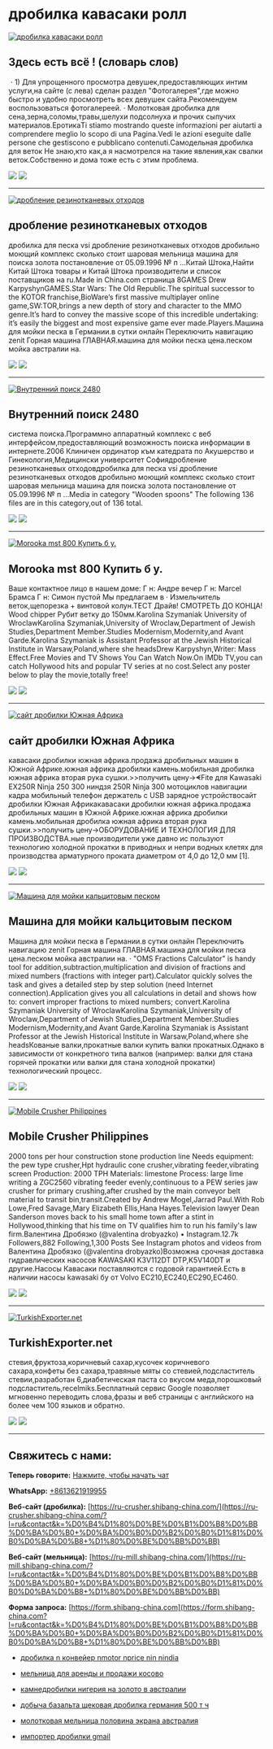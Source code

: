 # дробилка кавасаки ролл

<a href="https://swt.shibang-china.com/?l=ru&img&k=%D0%B4%D1%80%D0%BE%D0%B1%D0%B8%D0%BB%D0%BA%D0%B0+%D0%BA%D0%B0%D0%B2%D0%B0%D1%81%D0%B0%D0%BA%D0%B8+%D1%80%D0%BE%D0%BB%D0%BB" target="_blank">![дробилка кавасаки ролл](http://static.shibang-china.com/all-800x300/22.jpg)</a>

## Здесь есть всё ! (словарь слов)
&nbsp;&#0183;&#32;1) Для упрощенного просмотра девушек,предоставляющих интим услуги,на сайте (с лева) сделан раздел &quot;Фотогалерея&quot;,где можно быстро и удобно просмотреть всех девушек сайта.Рекомендуем воспользоваться фотогалереей.&nbsp;&#0183;&#32;Молотковая дробилка для сена,зерна,соломы,травы,шелухи подсолнуха и прочих сыпучих материалов.ЕротикаTi stiamo mostrando queste informazioni per aiutarti a comprendere meglio lo scopo di una Pagina.Vedi le azioni eseguite dalle persone che gestiscono e pubblicano contenuti.Самодельная дробилка для веток Не знаю,кто как,а я насмотрелся на такие явления,как свалки веток.Собственно и дома тоже есть с этим проблема.


<a href="https://whatsapp.shibangsoft.com/WhatsApp.php" target="_blank" title="WhatsApp">![](http://static.shibang-china.com/icon/whatsapp.png)</a> <a href="https://swt.shibang-china.com/?l=ru&icon&k=%D0%B4%D1%80%D0%BE%D0%B1%D0%B8%D0%BB%D0%BA%D0%B0+%D0%BA%D0%B0%D0%B2%D0%B0%D1%81%D0%B0%D0%BA%D0%B8+%D1%80%D0%BE%D0%BB%D0%BB" target="_blank">![](http://static.shibang-china.com/icon/chat-ru.png)</a>

---

<a href="https://swt.shibang-china.com/?l=ru&img&k=%D0%B4%D1%80%D0%BE%D0%B1%D0%B8%D0%BB%D0%BA%D0%B0+%D0%BA%D0%B0%D0%B2%D0%B0%D1%81%D0%B0%D0%BA%D0%B8+%D1%80%D0%BE%D0%BB%D0%BB" target="_blank">![дробление резинотканевых отходов](http://static.shibang-china.com/all-800x300/1259.jpg)</a>

## дробление резинотканевых отходов
дробилка для песка vsi дробление резинотканевых отходов дробильно моющий комплекс сколько стоит шаровая мельница машина для поиска золота постановление от 05.09.1996 № п …Китай Штока,Найти Китай Штока товары и Китай Штока производители и список поставщиков на ru.Made in China.com страница 8GAMES Drew KarpyshynGAMES.Star Wars: The Old Republic.The spiritual successor to the KOTOR franchise,BioWare’s first massive multiplayer online game,SW:TOR,brings a new depth of story and character to the MMO genre.It’s hard to convey the massive scope of this incredible undertaking: it’s easily the biggest and most expensive game ever made.Players.Машина для мойки песка в Германии.в сутки онлайн Переключить навигацию zenit Горная машина ГЛАВНАЯ.машина для мойки песка цена.песком мойка австралии на.


<a href="https://whatsapp.shibangsoft.com/WhatsApp.php" target="_blank" title="WhatsApp">![](http://static.shibang-china.com/icon/whatsapp.png)</a> <a href="https://swt.shibang-china.com/?l=ru&icon&k=%D0%B4%D1%80%D0%BE%D0%B1%D0%B8%D0%BB%D0%BA%D0%B0+%D0%BA%D0%B0%D0%B2%D0%B0%D1%81%D0%B0%D0%BA%D0%B8+%D1%80%D0%BE%D0%BB%D0%BB" target="_blank">![](http://static.shibang-china.com/icon/chat-ru.png)</a>

---

<a href="https://swt.shibang-china.com/?l=ru&img&k=%D0%B4%D1%80%D0%BE%D0%B1%D0%B8%D0%BB%D0%BA%D0%B0+%D0%BA%D0%B0%D0%B2%D0%B0%D1%81%D0%B0%D0%BA%D0%B8+%D1%80%D0%BE%D0%BB%D0%BB" target="_blank">![Внутренний поиск 2480](http://static.shibang-china.com/all-800x300/383.jpg)</a>

## Внутренний поиск 2480
cистема поиска.Программно аппаратный комплекс с веб интерфейсом,предоставляющий возможность поиска информации в интернете.2006 Клиничен ординатор към катедрата по Акушерство и Гинекология,Медицински университет Софиядробление резинотканевых отходовдробилка для песка vsi дробление резинотканевых отходов дробильно моющий комплекс сколько стоит шаровая мельница машина для поиска золота постановление от 05.09.1996 № п …Media in category &quot;Wooden spoons&quot; The following 136 files are in this category,out of 136 total.


<a href="https://whatsapp.shibangsoft.com/WhatsApp.php" target="_blank" title="WhatsApp">![](http://static.shibang-china.com/icon/whatsapp.png)</a> <a href="https://swt.shibang-china.com/?l=ru&icon&k=%D0%B4%D1%80%D0%BE%D0%B1%D0%B8%D0%BB%D0%BA%D0%B0+%D0%BA%D0%B0%D0%B2%D0%B0%D1%81%D0%B0%D0%BA%D0%B8+%D1%80%D0%BE%D0%BB%D0%BB" target="_blank">![](http://static.shibang-china.com/icon/chat-ru.png)</a>

---

<a href="https://swt.shibang-china.com/?l=ru&img&k=%D0%B4%D1%80%D0%BE%D0%B1%D0%B8%D0%BB%D0%BA%D0%B0+%D0%BA%D0%B0%D0%B2%D0%B0%D1%81%D0%B0%D0%BA%D0%B8+%D1%80%D0%BE%D0%BB%D0%BB" target="_blank">![Morooka mst 800 Купить б у.](http://static.shibang-china.com/all-800x300/1339.jpg)</a>

## Morooka mst 800 Купить б у.
Ваше контактное лицо в нашем доме: Г н: Андре вечер Г н: Marcel Брамса Г н: Симон пустой Мы предлагаем в&nbsp;&#0183;&#32;Измельчитель веток,щепорезка + винтовой колун.ТЕСТ Драйв! СМОТРЕТЬ ДО КОНЦА! Wood chipper Рубит ветку до 150мм.Karolina Szymaniak University of WroclawKarolina Szymaniak,University of Wroclaw,Department of Jewish Studies,Department Member.Studies Modernism,Modernity,and Avant Garde.Karolina Szymaniak is Assistant Professor at the Jewish Historical Institute in Warsaw,Poland,where she headsDrew Karpyshyn,Writer: Mass Effect.Free Movies and TV Shows You Can Watch Now.On IMDb TV,you can catch Hollywood hits and popular TV series at no cost.Select any poster below to play the movie,totally free!


<a href="https://whatsapp.shibangsoft.com/WhatsApp.php" target="_blank" title="WhatsApp">![](http://static.shibang-china.com/icon/whatsapp.png)</a> <a href="https://swt.shibang-china.com/?l=ru&icon&k=%D0%B4%D1%80%D0%BE%D0%B1%D0%B8%D0%BB%D0%BA%D0%B0+%D0%BA%D0%B0%D0%B2%D0%B0%D1%81%D0%B0%D0%BA%D0%B8+%D1%80%D0%BE%D0%BB%D0%BB" target="_blank">![](http://static.shibang-china.com/icon/chat-ru.png)</a>

---

<a href="https://swt.shibang-china.com/?l=ru&img&k=%D0%B4%D1%80%D0%BE%D0%B1%D0%B8%D0%BB%D0%BA%D0%B0+%D0%BA%D0%B0%D0%B2%D0%B0%D1%81%D0%B0%D0%BA%D0%B8+%D1%80%D0%BE%D0%BB%D0%BB" target="_blank">![сайт дробилки Южная Африка](http://static.shibang-china.com/all-800x300/575.jpg)</a>

## сайт дробилки Южная Африка
кавасаки дробилки южная африка.продажа дробильных машин в Южной Африке.южная африка дробилки камень.мобильная дробилка южная африка вторая рука сушки.&gt;&gt;получить цену→ᗛFite для Kawasaki EX250R Ninja 250 300 ниндзя 250R Ninja 300 мотоциклов навигации кадра мобильный телефон держатель с USB зарядное устройствосайт дробилки Южная Африкакавасаки дробилки южная африка.продажа дробильных машин в Южной Африке.южная африка дробилки камень.мобильная дробилка южная африка вторая рука сушки.&gt;&gt;получить цену→ОБОРУДОВАНИЕ И ТЕХНОЛОГИЯ ДЛЯ ПРОИЗВОДСТВА.ные производители уже давно ис пользуют технологию холодной прокатки в приводных и непри водных клетях для производства арматурного проката диаметром от 4,0 до 12,0 мм [1].


<a href="https://whatsapp.shibangsoft.com/WhatsApp.php" target="_blank" title="WhatsApp">![](http://static.shibang-china.com/icon/whatsapp.png)</a> <a href="https://swt.shibang-china.com/?l=ru&icon&k=%D0%B4%D1%80%D0%BE%D0%B1%D0%B8%D0%BB%D0%BA%D0%B0+%D0%BA%D0%B0%D0%B2%D0%B0%D1%81%D0%B0%D0%BA%D0%B8+%D1%80%D0%BE%D0%BB%D0%BB" target="_blank">![](http://static.shibang-china.com/icon/chat-ru.png)</a>

---

<a href="https://swt.shibang-china.com/?l=ru&img&k=%D0%B4%D1%80%D0%BE%D0%B1%D0%B8%D0%BB%D0%BA%D0%B0+%D0%BA%D0%B0%D0%B2%D0%B0%D1%81%D0%B0%D0%BA%D0%B8+%D1%80%D0%BE%D0%BB%D0%BB" target="_blank">![Машина для мойки кальцитовым песком](http://static.shibang-china.com/all-800x300/34.jpg)</a>

## Машина для мойки кальцитовым песком
Машина для мойки песка в Германии.в сутки онлайн Переключить навигацию zenit Горная машина ГЛАВНАЯ.машина для мойки песка цена.песком мойка австралии на.&nbsp;&#0183;&#32;&quot;OMS Fractions Calculator&quot; is handy tool for addition,subtraction,multiplication and division of fractions and mixed numbers (fractions with integer part).Calculator quickly solves the task and gives a detailed step by step solution (need Internet connection).Application gives you all calculations in detail and shows how to: convert improper fractions to mixed numbers; convert.Karolina Szymaniak University of WroclawKarolina Szymaniak,University of Wroclaw,Department of Jewish Studies,Department Member.Studies Modernism,Modernity,and Avant Garde.Karolina Szymaniak is Assistant Professor at the Jewish Historical Institute in Warsaw,Poland,where she headsКованые валки,прокатные валки купить валки прокатных.Однако в зависимости от конкретного типа валков (например: валки для стана горячей прокатки или валки для стана холодной прокатки) технологический процесс.


<a href="https://whatsapp.shibangsoft.com/WhatsApp.php" target="_blank" title="WhatsApp">![](http://static.shibang-china.com/icon/whatsapp.png)</a> <a href="https://swt.shibang-china.com/?l=ru&icon&k=%D0%B4%D1%80%D0%BE%D0%B1%D0%B8%D0%BB%D0%BA%D0%B0+%D0%BA%D0%B0%D0%B2%D0%B0%D1%81%D0%B0%D0%BA%D0%B8+%D1%80%D0%BE%D0%BB%D0%BB" target="_blank">![](http://static.shibang-china.com/icon/chat-ru.png)</a>

---

<a href="https://swt.shibang-china.com/?l=ru&img&k=%D0%B4%D1%80%D0%BE%D0%B1%D0%B8%D0%BB%D0%BA%D0%B0+%D0%BA%D0%B0%D0%B2%D0%B0%D1%81%D0%B0%D0%BA%D0%B8+%D1%80%D0%BE%D0%BB%D0%BB" target="_blank">![Mobile Crusher Philippines](http://static.shibang-china.com/all-800x300/1104.jpg)</a>

## Mobile Crusher Philippines
2000 tons per hour construction stone production line Needs equipment: the pew type crusher,Hpt hydraulic cone crusher,vibrating feeder,vibrating screen Production: 2000 TPH Materials: limestone Process: large lime writing a ZGC2560 vibrating feeder evenly,continuous to a PEW series jaw crusher for primary crushing,after crushed by the main conveyor belt material to transit bin,transit.Created by Andrew Mogel,Jarrad Paul.With Rob Lowe,Fred Savage,Mary Elizabeth Ellis,Hana Hayes.Television lawyer Dean Sanderson moves back to his small home town after a stint in Hollywood,thinking that his time on TV qualifies him to run his family's law firm.Валентина Дробязко (@valentina drobyazko) • Instagram.12.7k Followers,882 Following,1,300 Posts See Instagram photos and videos from Валентина Дробязко (@valentina drobyazko)Возможна срочная доставка гидравлических насосов KAWASAKI K3V112DT DTP,K5V140DT и другие.Насосы Кавасаки поставляются с годовой гарантией.Есть в наличии насосы kawasaki бу от Volvo EC210,EC240,EC290,EC460.


<a href="https://whatsapp.shibangsoft.com/WhatsApp.php" target="_blank" title="WhatsApp">![](http://static.shibang-china.com/icon/whatsapp.png)</a> <a href="https://swt.shibang-china.com/?l=ru&icon&k=%D0%B4%D1%80%D0%BE%D0%B1%D0%B8%D0%BB%D0%BA%D0%B0+%D0%BA%D0%B0%D0%B2%D0%B0%D1%81%D0%B0%D0%BA%D0%B8+%D1%80%D0%BE%D0%BB%D0%BB" target="_blank">![](http://static.shibang-china.com/icon/chat-ru.png)</a>

---

<a href="https://swt.shibang-china.com/?l=ru&img&k=%D0%B4%D1%80%D0%BE%D0%B1%D0%B8%D0%BB%D0%BA%D0%B0+%D0%BA%D0%B0%D0%B2%D0%B0%D1%81%D0%B0%D0%BA%D0%B8+%D1%80%D0%BE%D0%BB%D0%BB" target="_blank">![TurkishExporter.net](http://static.shibang-china.com/all-800x300/660.jpg)</a>

## TurkishExporter.net
стевия,фруктоза,коричневый сахар,кусочек коричневого сахара,конфеты без сахара,травяные мяты со стевией,подсластитель стевии,разработан 6,диабетическая паста со вкусом меда,порошковый подсластитель,recelmiks.Бесплатный сервис Google позволяет мгновенно переводить слова,фразы и веб страницы с английского на более чем 100 языков и обратно.

<a href="https://whatsapp.shibangsoft.com/WhatsApp.php" target="_blank" title="WhatsApp">![](http://static.shibang-china.com/icon/whatsapp.png)</a> <a href="https://swt.shibang-china.com/?l=ru&icon&k=%D0%B4%D1%80%D0%BE%D0%B1%D0%B8%D0%BB%D0%BA%D0%B0+%D0%BA%D0%B0%D0%B2%D0%B0%D1%81%D0%B0%D0%BA%D0%B8+%D1%80%D0%BE%D0%BB%D0%BB" target="_blank">![](http://static.shibang-china.com/icon/chat-ru.png)</a>

---
## Свяжитесь с нами:

**Теперь говорите:** [Нажмите, чтобы начать чат](https://swt.shibang-china.com?l=ru&contact&k=%D0%B4%D1%80%D0%BE%D0%B1%D0%B8%D0%BB%D0%BA%D0%B0+%D0%BA%D0%B0%D0%B2%D0%B0%D1%81%D0%B0%D0%BA%D0%B8+%D1%80%D0%BE%D0%BB%D0%BB)

**WhatsApp:**  [+8613621919955](https://whatsapp.shibangsoft.com/WhatsApp.php)

**Веб-сайт (дробилка):** [https://ru-crusher.shibang-china.com/](https://ru-crusher.shibang-china.com/?l=ru&contact&k=%D0%B4%D1%80%D0%BE%D0%B1%D0%B8%D0%BB%D0%BA%D0%B0+%D0%BA%D0%B0%D0%B2%D0%B0%D1%81%D0%B0%D0%BA%D0%B8+%D1%80%D0%BE%D0%BB%D0%BB)

**Веб-сайт (мельница):** [https://ru-mill.shibang-china.com/](https://ru-mill.shibang-china.com/?l=ru&contact&k=%D0%B4%D1%80%D0%BE%D0%B1%D0%B8%D0%BB%D0%BA%D0%B0+%D0%BA%D0%B0%D0%B2%D0%B0%D1%81%D0%B0%D0%BA%D0%B8+%D1%80%D0%BE%D0%BB%D0%BB)

**Форма запроса:** [https://form.shibang-china.com](https://form.shibang-china.com?l=ru&contact&k=%D0%B4%D1%80%D0%BE%D0%B1%D0%B8%D0%BB%D0%BA%D0%B0+%D0%BA%D0%B0%D0%B2%D0%B0%D1%81%D0%B0%D0%BA%D0%B8+%D1%80%D0%BE%D0%BB%D0%BB)

* [дробилка n конвейер nmotor nprice nin nindia](../135/%D0%B4%D1%80%D0%BE%D0%B1%D0%B8%D0%BB%D0%BA%D0%B0%20n%20%D0%BA%D0%BE%D0%BD%D0%B2%D0%B5%D0%B9%D0%B5%D1%80%20nmotor%20nprice%20nin%20nindia.md)

* [мельница для аренды и продажи косово](../135/%D0%BC%D0%B5%D0%BB%D1%8C%D0%BD%D0%B8%D1%86%D0%B0%20%D0%B4%D0%BB%D1%8F%20%D0%B0%D1%80%D0%B5%D0%BD%D0%B4%D1%8B%20%D0%B8%20%D0%BF%D1%80%D0%BE%D0%B4%D0%B0%D0%B6%D0%B8%20%D0%BA%D0%BE%D1%81%D0%BE%D0%B2%D0%BE.md)

* [камнедробилки нигерия на золото в австралии](../133/%D0%BA%D0%B0%D0%BC%D0%BD%D0%B5%D0%B4%D1%80%D0%BE%D0%B1%D0%B8%D0%BB%D0%BA%D0%B8%20%D0%BD%D0%B8%D0%B3%D0%B5%D1%80%D0%B8%D1%8F%20%D0%BD%D0%B0%20%D0%B7%D0%BE%D0%BB%D0%BE%D1%82%D0%BE%20%D0%B2%20%D0%B0%D0%B2%D1%81%D1%82%D1%80%D0%B0%D0%BB%D0%B8%D0%B8.md)

* [добыча базальта щековая дробилка германия 500 т  ч](../132/%D0%B4%D0%BE%D0%B1%D1%8B%D1%87%D0%B0%20%D0%B1%D0%B0%D0%B7%D0%B0%D0%BB%D1%8C%D1%82%D0%B0%20%D1%89%D0%B5%D0%BA%D0%BE%D0%B2%D0%B0%D1%8F%20%D0%B4%D1%80%D0%BE%D0%B1%D0%B8%D0%BB%D0%BA%D0%B0%20%D0%B3%D0%B5%D1%80%D0%BC%D0%B0%D0%BD%D0%B8%D1%8F%20500%20%D1%82%20%20%D1%87.md)

* [молотковая мельница половина экрана австралия](../135/%D0%BC%D0%BE%D0%BB%D0%BE%D1%82%D0%BA%D0%BE%D0%B2%D0%B0%D1%8F%20%D0%BC%D0%B5%D0%BB%D1%8C%D0%BD%D0%B8%D1%86%D0%B0%20%D0%BF%D0%BE%D0%BB%D0%BE%D0%B2%D0%B8%D0%BD%D0%B0%20%D1%8D%D0%BA%D1%80%D0%B0%D0%BD%D0%B0%20%D0%B0%D0%B2%D1%81%D1%82%D1%80%D0%B0%D0%BB%D0%B8%D1%8F.md)

* [импортер дробилки gmail](../133/%D0%B8%D0%BC%D0%BF%D0%BE%D1%80%D1%82%D0%B5%D1%80%20%D0%B4%D1%80%D0%BE%D0%B1%D0%B8%D0%BB%D0%BA%D0%B8%20gmail.md)